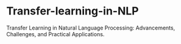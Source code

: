 # Transfer-learning-in-NLP
Transfer Learning in Natural Language Processing: Advancements, Challenges, and Practical Applications.
